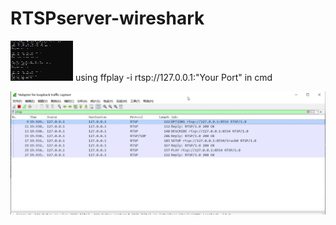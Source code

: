 # RTSPserver-wireshark

![](https://github.com/breadog/RTSPserver-wireshark/raw/main/ImageCache/RTSP-pic01.png)
using ffplay -i rtsp://127.0.0.1:"Your Port" in cmd

![](https://github.com/breadog/RTSPserver-wireshark/raw/main/ImageCache/RTSP-pic02.png)

